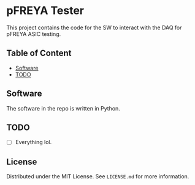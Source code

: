 # pFREYA Tester
This project contains the code for the SW to interact with the DAQ for pFREYA ASIC testing.

## Table of Content
- [Software](#software)
- [TODO](#todo)

## Software
The software in the repo is written in Python.

## TODO
- [ ] Everything lol.

## License
Distributed under the MIT License. See `LICENSE.md` for more information.